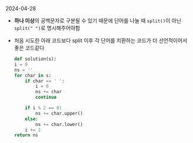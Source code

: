 2024-04-28

- **하나 이상**의 공백문자로 구분될 수 있기 때문에 단어를 나눌 때 `split()`이 아닌 `split(" ")`로 명시해주어야함
- 처음 시도한 아래 코드보다 split 이후 각 단어를 치환하는 코드가 더 선언적이어서 좋은 코드같다

  ```py
  def solution(s):
  i = 0
  ns = ''
  for char in s:
      if char == ' ':
          i = 0
          ns += char
          continue

      if i % 2 == 0:
          ns += char.upper()
      else:
          ns += char.lower()
      i += 1
  return ns
  ```
